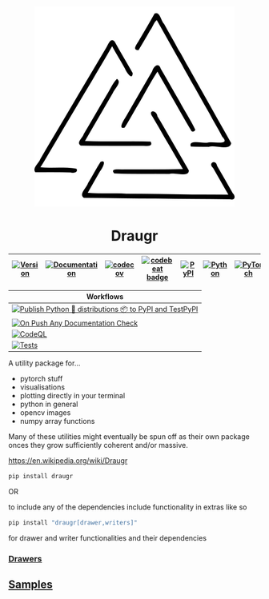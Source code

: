 <!--![valknut](.github/images/valknut.svg)-->

<p align="center">
  <img src=".github/images/valknut.svg" alt='Valknut' />
</p>

<h1 align="center">Draugr</h1>

<!--# Draugr-->

| [![Version](https://img.shields.io/static/v1?label=&message=0.1.1&color=377EF0&style=for-the-badge)](https://github.com/pything/draugr/releases) | [![Documentation](https://img.shields.io/static/v1?label=&message=docs&color=EE4C2C&style=for-the-badge)](https://pything.github.io/draugr/)   | [![codecov](https://codecov.io/gh/pything/draugr/branch/master/graph/badge.svg?token=0Y4f7UuEju)](https://codecov.io/gh/pything/draugr) | [![codebeat badge](https://codebeat.co/badges/37a0e631-86fb-443e-9815-117474177cc9)](https://codebeat.co/projects/github-com-pything-draugr-master) | [![PyPI](https://img.shields.io/static/v1?label=&message=PyPI&color=377EF0&style=for-the-badge)](https://pypi.org/project/draugr/) | [![Python](https://img.shields.io/static/v1?label=&message=>=3.7&color=377EF0&style=for-the-badge&logo=python&logoColor=F8C63D)](https://www.python.org/) | [![PyTorch](https://img.shields.io/static/v1?label=&message=>=1.3.0&color=EE4C2C&style=for-the-badge)](https://pytorch.org/) | [![Docker](https://img.shields.io/static/v1?label=&message=docker&color=309cef&style=for-the-badge)](https://hub.docker.com/r/../..) |
|---|---|---|---|---|---|---|---|

| Workflows |
|-----------|
| [![Publish Python 🐍 distributions 📦 to PyPI and TestPyPI](https://github.com/pything/draugr/workflows/Publish%20Python%20%F0%9F%90%8D%20distributions%20%F0%9F%93%A6%20to%20PyPI%20and%20TestPyPI/badge.svg)](https://github.com/pything/draugr/actions?query=workflow%3A%22Publish+Python+%F0%9F%90%8D+distributions+%F0%9F%93%A6+to+PyPI+and+TestPyPI%22) |
| [![On Push Any Documentation Check](https://github.com/pything/draugr/workflows/On%20Push%20Any%20Documentation%20Check/badge.svg)](https://github.com/pything/draugr/actions?query=workflow%3A%22On+Push+Any+Documentation+Check%22) |
| [![CodeQL](https://github.com/pything/draugr/workflows/CodeQL/badge.svg)](https://github.com/pything/draugr/actions?query=workflow%3ACodeQL) |
| [![Tests](https://github.com/pything/draugr/workflows/Python%20package/badge.svg)](https://github.com/pything/draugr/actions?query=workflow%3A%22Python+package%22) |

A utility package for...

- pytorch stuff
- visualisations
- plotting directly in your terminal
- python in general
- opencv images
- numpy array functions

Many of these utilities might eventually be spun off as their own package onces they grow sufficiently coherent and/or massive.

https://en.wikipedia.org/wiki/Draugr

```bash
pip install draugr
```

OR

to include any of the dependencies include functionality in extras like so

```bash
pip install "draugr[drawer,writers]"
```

for drawer and writer functionalities and their dependencies

### [Drawers](draugr/drawers)

## [Samples](samples)
